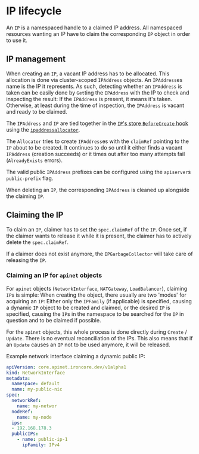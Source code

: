 # IP lifecycle

An `IP` is a namespaced handle to a claimed IP address.
All namespaced resources wanting an IP have to claim the corresponding
`IP` object in order to use it.

## IP management

When creating an `IP`, a vacant IP address has to be allocated.
This allocation is done via cluster-scoped `IPAddress` objects.
An `IPAddress`es name is the IP it represents. As such, detecting whether
an `IPAddress` is taken can be easily done by `Get`ting the `IPAddress`
with the IP to check and inspecting the result: If the `IPAddress` is
present, it means it's taken. Otherwise, at least during the time of
inspection, the `IPAddress` is vacant and ready to be claimed.

The `IPAddress` and `IP` are tied together in the
[`IP`'s store `BeforeCreate` hook](https://github.com/ironcore-dev/ironcore-net/blob/main/internal/registry/ip/storage.go) using
the [`ipaddressallocator`](https://github.com/ironcore-dev/ironcore-net/blob/main/internal/registry/ip/ipaddressallocator/ipaddressallocator.go).

The `Allocator` tries to create `IPAddress`es with the `claimRef` pointing
to the `IP` about to be created. It continues to do so until it either
finds a vacant `IPAddress` (creation succeeds) or it times out after too
many attempts fail (`AlreadyExists` errors).

The valid public `IPAddress` prefixes can be configured using the
`apiserver`s `public-prefix` flag.

When deleting an `IP`, the corresponding `IPAddress` is cleaned up
alongside the claiming `IP`.

## Claiming the IP

To claim an `IP`, claimer has to set the `spec.claimRef` of the `IP`.
Once set, if the claimer wants to release it while it is present, the
claimer has to actively delete the `spec.claimRef`.

If a claimer does not exist anymore, the `IPGarbageCollector` will take
care of releasing the `IP`.

### Claiming an IP for `apinet` objects

For `apinet` objects (`NetworkInterface`, `NATGateway`, `LoadBalancer`),
claiming `IP`s is simple: When creating the object, there usually are
two 'modes' for acquiring an `IP`: Either only the `IPFamily` (if applicable)
is specified, causing a dynamic `IP` object to be created and claimed, or
the desired `IP` is specified, causing the `IP`s in the namespace to be
searched for the `IP` in question and to be claimed if possible.

For the `apinet` objects, this whole process is done directly during
`Create` / `Update`. There is no eventual reconciliation of the IPs.
This also means that if an `Update` causes an `IP` not to be used anymore,
it will be released.

Example network interface claiming a dynamic public IP:

```yaml
apiVersion: core.apinet.ironcore.dev/v1alpha1
kind: NetworkInterface
metadata:
  namespace: default
  name: my-public-nic
spec:
  networkRef:
    name: my-networ
  nodeRef:
    name: my-node
  ips:
  - 192.168.178.3
  publicIPs:
    - name: public-ip-1
      ipFamily: IPv4
```
